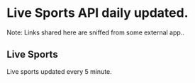 # Live Sports API daily updated.


Note: Links shared here are sniffed from some external app..



## Live Sports 
Live sports updated every 5 minute.


